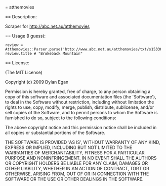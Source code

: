 = atthemovies

== Description:

Scraper for http://abc.net.au/atthemovies

== Usage (I guess):

    review = Atthemovies::Parser.parse('http://www.abc.net.au/atthemovies/txt/s1533013.htm')
    review.title # "Brokeback Mountain"

== License:

(The MIT License)

Copyright (c) 2009 Dylan Egan

Permission is hereby granted, free of charge, to any person obtaining a copy of
this software and associated documentation files (the 'Software'), to deal in
the Software without restriction, including without limitation the rights to use,
copy, modify, merge, publish, distribute, sublicense, and/or sell copies of the
Software, and to permit persons to whom the Software is furnished to do so, subject to the following conditions:

The above copyright notice and this permission notice shall be included in all copies or substantial portions of the Software.

THE SOFTWARE IS PROVIDED 'AS IS', WITHOUT WARRANTY OF ANY KIND, EXPRESS OR IMPLIED,
INCLUDING BUT NOT LIMITED TO THE WARRANTIES OF MERCHANTABILITY, FITNESS FOR A PARTICULAR
PURPOSE AND NONINFRINGEMENT. IN NO EVENT SHALL THE AUTHORS OR COPYRIGHT HOLDERS BE
LIABLE FOR ANY CLAIM, DAMAGES OR OTHER LIABILITY, WHETHER IN AN ACTION OF CONTRACT,
TORT OR OTHERWISE, ARISING FROM, OUT OF OR IN CONNECTION WITH THE SOFTWARE OR THE USE OR OTHER DEALINGS IN THE SOFTWARE.
